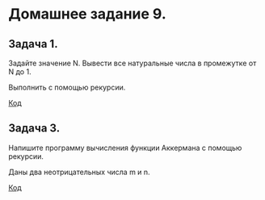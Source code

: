 # Домашнее задание 9.

## Задача 1.
 Задайте значение N. Вывести все натуральные числа в промежутке от N до 1. 

Выполнить с помощью рекурсии.

[Код](Ex1_NumbersN/Program.cs)



## Задача 3.

Напишите программу вычисления функции Аккермана с помощью рекурсии. 

Даны два неотрицательных числа m и n.

[Код](Ex3_Ackerman/Program.cs)
